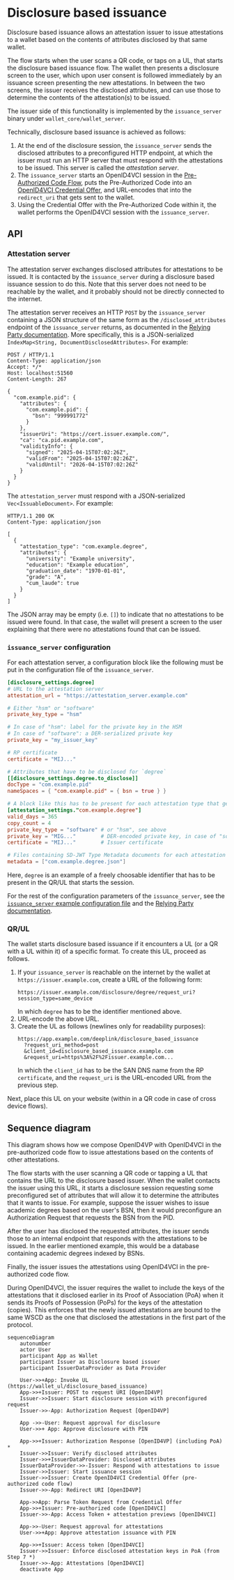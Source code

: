 # Disclosure based issuance

Disclosure based issuance allows an attestation issuer to issue attestations to a wallet based on the contents of attributes disclosed by that same wallet.

The flow starts when the user scans a QR code, or taps on a UL, that starts the disclosure based issuance flow.
The wallet then presents a disclosure screen to the user, which upon user consent is followed immediately by an issuance screen presenting the new attestations.
In between the two screens, the issuer receives the disclosed attributes, and can use those to determine the contents of the attestation(s) to be issued.

The issuer side of this functionality is implemented by the `issuance_server` binary under `wallet_core/wallet_server`.

Technically, disclosure based issuance is achieved as follows:

1. At the end of the disclosure session, the `issuance_server` sends the disclosed attributes to a preconfigured HTTP endpoint, at which the issuer must run an HTTP server that must respond with the attestations to be issued. This server is called the *attestation server*.
2. The `issuance_server` starts an OpenID4VCI session in the [Pre-Authorized Code Flow](https://openid.net/specs/openid-4-verifiable-credential-issuance-1_0-13.html#name-pre-authorized-code-flow), puts the Pre-Authorized Code into an [OpenID4VCI Credential Offer](https://openid.net/specs/openid-4-verifiable-credential-issuance-1_0-13.html#name-credential-offer), and URL-encodes that into the `redirect_uri` that gets sent to the wallet.
3. Using the Credential Offer with the Pre-Authorized Code within it, the wallet performs the OpenID4VCI session with the `issuance_server`.

## API

### Attestation server

The attestation server exchanges disclosed attributes for attestations to be issued. It is contacted by the `issuance_server` during a disclosure based issuance session to do this. Note that this server does not need to be reachable by the wallet, and it probably should not be directly connected to the internet.

The attestation server receives an HTTP `POST` by the `issuance_server` containing a JSON structure of the same form as the `/disclosed_attributes` endpoint of the `issuance_server` returns, as documented in the [Relying Party documentation](../relying-party.md#retrieve-disclosure-results). More specifically, this is a JSON-serialized `IndexMap<String, DocumentDisclosedAttributes>`. For example:

```http
POST / HTTP/1.1
Content-Type: application/json
Accept: */*
Host: localhost:51560
Content-Length: 267

{
  "com.example.pid": {
    "attributes": {
      "com.example.pid": {
        "bsn": "999991772"
      }
    },
    "issuerUri": "https://cert.issuer.example.com/",
    "ca": "ca.pid.example.com",
    "validityInfo": {
      "signed": "2025-04-15T07:02:26Z",
      "validFrom": "2025-04-15T07:02:26Z",
      "validUntil": "2026-04-15T07:02:26Z"
    }
  }
}
```

The `attestation_server` must respond with a JSON-serialized `Vec<IssuableDocument>`. For example:

```http
HTTP/1.1 200 OK
Content-Type: application/json

[
  {
    "attestation_type": "com.example.degree",
    "attributes": {
      "university": "Example university",
      "education": "Example education",
      "graduation_date": "1970-01-01",
      "grade": "A",
      "cum_laude": true
    }
  }
]
```

The JSON array may be empty (i.e. `[]`) to indicate that no attestations to be issued were found. In that case, the wallet will present a screen to the user explaining that there were no attestations found that can be issued.

### `issuance_server` configuration

For each attestation server, a configuration block like the following must be put in the configuration file of the `issuance_server`.

```toml
[disclosure_settings.degree]
# URL to the attestation server
attestation_url = "https://attestation_server.example.com"

# Either "hsm" or "software"
private_key_type = "hsm"

# In case of "hsm": label for the private key in the HSM
# In case of "software": a DER-serialized private key
private_key = "my_issuer_key" 

# RP certificate
certificate = "MIJ..."

# Attributes that have to be disclosed for `degree`
[[disclosure_settings.degree.to_disclose]]
docType = "com.example.pid"
nameSpaces = { "com.example.pid" = { bsn = true } }

# A block like this has to be present for each attestation type that gets issued
[attestation_settings."com.example.degree"]
valid_days = 365
copy_count = 4
private_key_type = "software" # or "hsm", see above
private_key = "MIG..."        # DER-encoded private key, in case of "software"
certificate = "MIJ..."        # Issuer certificate

# Files containing SD-JWT Type Metadata documents for each attestation that will be issued
metadata = ["com.example.degree.json"]
```

Here, `degree` is an example of a freely choosable identifier that has to be present in the QR/UL that starts the session.

For the rest of the configuration parameters of the `issuance_server`, see the [`issuance_server` example configuration file](../../wallet_core/wallet_server/issuance_server/issuance_server.example.toml) and the [Relying Party documentation](../relying-party.md#retrieve-disclosure-results).

### QR/UL

The wallet starts disclosure based issuance if it encounters a UL (or a QR with a UL within it) of a specific format. To create this UL, proceed as follows.

1. If your `issuance_server` is reachable on the internet by the wallet at `https://issuer.example.com`, create a URL of the following form:
    ```
    https://issuer.example.com/disclosure/degree/request_uri?session_type=same_device
    ```
    In which `degree` has to be the identifier mentioned above.
2. URL-encode the above URL.
3. Create the UL as follows (newlines only for readability purposes):
    ```
    https://app.example.com/deeplink/disclosure_based_issuance
      ?request_uri_method=post
      &client_id=disclosure_based_issuance.example.com
      &request_uri=https%3A%2F%2Fissuer.example.com...
    ```
    In which the `client_id` has to be the SAN DNS name from the RP `certificate`, and the `request_uri` is the URL-encoded URL from the previous step.

Next, place this UL on your website (within in a QR code in case of cross device flows).

## Sequence diagram

This diagram shows how we compose OpenID4VP with OpenID4VCI in the pre-authorized code flow to issue attestations based on the contents of other attestations.

The flow starts with the user scanning a QR code or tapping a UL that contains the URL to the disclosure based issuer. When the wallet contacts the issuer using this URL, it starts a disclosure session requesting some preconfigured set of attributes that will allow it to determine the attributes that it wants to issue. For example, suppose the issuer wishes to issue academic degrees based on the user's BSN, then it would preconfigure an Authorization Request that requests the BSN from the PID.

After the user has disclosed the requested attributes, the issuer sends those to an internal endpoint that responds with the attestations to be issued. In the earlier mentioned example, this would be a database containing academic degrees indexed by BSNs.

Finally, the issuer issues the attestations using OpenID4VCI in the pre-authorized code flow.

During OpenID4VCI, the issuer requires the wallet to include the keys of the attestations that it disclosed earlier in its Proof of Association (PoA) when it sends its Proofs of Possession (PoPs) for the keys of the attestation (copies). This enforces that the newly issued attestations are bound to the same WSCD as the one that disclosed the attestations in the first part of the protocol.

```mermaid 
sequenceDiagram
    autonumber
    actor User
    participant App as Wallet
    participant Issuer as Disclosure based issuer
    participant IssuerDataProvider as Data Provider

    User->>+App: Invoke UL (https://wallet_ul/disclosure_based_issuance)
    App->>+Issuer: POST to request URI [OpenID4VP]
    Issuer->>Issuer: Start disclosure session with preconfigured request
    Issuer->>-App: Authorization Request [OpenID4VP]

    App ->>-User: Request approval for disclosure 
    User->>+ App: Approve disclosure with PIN

    App->>+Issuer: Authorization Response [OpenID4VP] (including PoA) *
    Issuer->>Issuer: Verify disclosed attributes
    Issuer->>+IssuerDataProvider: Disclosed attributes
    IssuerDataProvider->>-Issuer: Respond with attestations to issue
    Issuer->>Issuer: Start issuance session
    Issuer->>Issuer: Create OpenID4VCI Credential Offer (pre-authorized code flow)
    Issuer->>-App: Redirect URI [OpenID4VP]

    App->>App: Parse Token Request from Credential Offer
    App->>+Issuer: Pre-authorized code [OpenID4VCI]
    Issuer->>-App: Access Token + attestation previews [OpenID4VCI]

    App->>-User: Request approval for attestations
    User->>+App: Approve attestation issuance with PIN

    App->>+Issuer: Access token [OpenID4VCI]
    Issuer->>Issuer: Enforce disclosed attestation keys in PoA (from Step 7 *)
    Issuer->>-App: Attestations [OpenID4VCI]
    deactivate App
```
